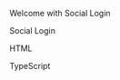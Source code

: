 Welcome with Social Login
<snippet id='dataentry-wellcome-sociallogin-html'/>

Social Login

HTML
<snippet id='dataentry-sociallogin-html'/>

TypeScript
<snippet id='dataentry-sociallogin-code'/>